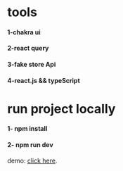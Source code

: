 
# tools
#### 1-chakra ui
#### 2-react query
#### 3-fake store Api
#### 4-react.js && typeScript

# run project locally
#### 1- npm install
#### 2- npm run dev

demo: [click here](https://cool-maamoul-8037a0.netlify.app/).
